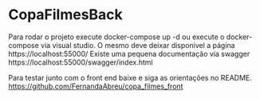 # CopaFilmesBack

Para rodar o projeto  execute docker-compose up -d ou execute o docker-compose via visual studio. O mesmo deve deixar disponivel a página https://localhost:55000/
Existe uma pequena documentação via swagger https://localhost:55000/swagger/index.html

Para testar junto com o front end baixe e siga as orientações no README.
https://github.com/FernandaAbreu/copa_filmes_front
